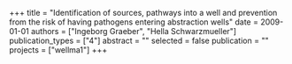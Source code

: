+++
title = "Identification of sources, pathways into a well and prevention from the risk of having pathogens entering abstraction wells"
date = 2009-01-01
authors = ["Ingeborg Graeber", "Hella Schwarzmueller"]
publication_types = ["4"]
abstract = ""
selected = false
publication = ""
projects = ["wellma1"]
+++

